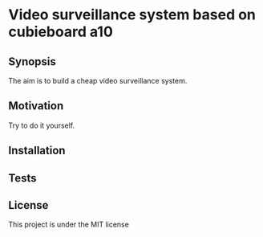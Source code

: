 # Video surveillance system based on cubieboard a10

## Synopsis

The aim is to build a cheap video surveillance system.

## Motivation

Try to do it yourself.

## Installation


## Tests

## License

This project is under the MIT license